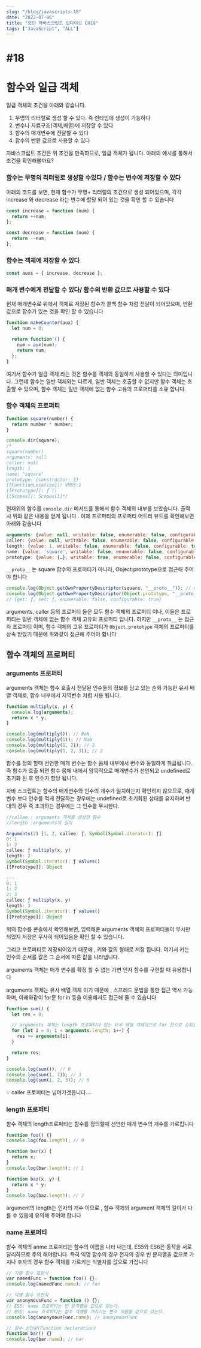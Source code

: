 ```yaml
---
slug: "/blog/javascripts-18"
date: "2022-07-06"
title: "모던 자바스크립트 딥다이브 CH18"
tags: ["JavaScript", "ALL"]
---
```


# #18

# 함수와 일급 객체

일급 객체의 조건을 아래와 같습니다.

1. 무명의 리터럴로 생성 할 수 있다. 즉 런타임에 생성이 가능하다
2. 변수나 자료구조(객체,배열)에 저장할 수 있다
3. 함수의 매개변수에 전달할 수 있다
4. 함수의 반환 값으로 사용할 수 있다

자바스크립트 조건은 위 조건을 만족하므로, 일급 객체가 됩니다. 아래의 예시를 통해서 조건을 확인해볼까요?

### 함수는 무명의 리터럴로 생성할 수있다 / 함수는 변수에 저장할 수 있다

아래의 코드를 보면, 현재 함수가 무명+ 리터럴의 조건으로 생성 되어있으며, 각각 increase 와 decrease 라는 변수에 할당 되어 있는 것을 확인 할 수 있습니다

```jsx
const increase = function (num) {
  return ++num;
};

const decrease = function (num) {
  return --num;
};
```

### 함수는 객체에 저장할 수 있다

```jsx
const auxs = { increase, decrease };
```

### 매개 변수에게 전달할 수 있다/ 함수의 반환 값으로 사용할 수 있다

현재 매개변수로 위에서 객체로 저장된 함수가 콜백 함수 처럼 전달이 되어있으며, 반환 값으로 함수가 있는 것을 확인 할 수 있습니다

```jsx
function makeCounter(aux) {
  let num = 0;

  return function () {
    num = aux(num);
    return num;
  };
}
```

여기서 함수가 일급 객체 라는 것은 함수를 객체와 동일하게 사용할 수 있다는 의미입니다. 그런데 함수는 일반 객체와는 다르게, 일반 객체는 호출할 수 없지만 함수 객체는 호출할 수 있으며, 함수 객체는 일반 객체에 없는 함수 고유의 프로퍼티를 소유 합니다.

### 함수 객체의 프로퍼티

```jsx
function square(number) {
  return number * number;
}

console.dir(square);
/*
square(number)
arguments: null
caller: null
length: 1
name: "square"
prototype: {constructor: ƒ}
[[FunctionLocation]]: VM55:1
[[Prototype]]: ƒ ()
[[Scopes]]: Scopes[1]*/
```

현재위의 함수를 `console.dir` 메서드를 통해서 함수 객체의 내부를 보았습니다. 출력시 위와 같은 내용을 얻게 됩니다 . 이제 프로퍼티의 프로퍼티 어트리 뷰트를 확인해보면 아래와 같습니다

```jsx
arguments: {value: null, writable: false, enumerable: false, configurable: false}
caller: {value: null, writable: false, enumerable: false, configurable: false}
length: {value: 1, writable: false, enumerable: false, configurable: true}
name: {value: 'square', writable: false, enumerable: false, configurable: true}
prototype: {value: {…}, writable: true, enumerable: false, configurable: false}
```

`__proto__` 는 square 함수의 프로퍼티가 아니라, Object.prototype으로 접근해 주어야 합니다

```jsx
console.log(Object.getOwnPropertyDescriptor(square, "__proto__")); // undefined
console.log(Object.getOwnPropertyDescriptor(Object.prototype, "__proto__"));
// {get: ƒ, set: ƒ, enumerable: false, configurable: true}
```

arguments, caller 등의 프로퍼티 들은 모두 함수 객체의 프로퍼티 이나, 이들은 프로퍼티는 일반 객체에 없는 함수 객체 고유의 프로퍼티 입니다. 하지만 `__proto__` 는 접근자 프로퍼티 이며, 함수 객체의 고유 프로퍼티가 `Object.prototype` 객체의 프로퍼티를 상속 받았기 때문에 위와같이 접근해 주어야 합니다

## 함수 객체의 프로퍼티

### arguments 프로퍼티

arguments 객체는 함수 호출시 전달된 인수들의 정보를 담고 있는 순회 가능한 유사 배열 객체로, 함수 내부에서 지역변수 처럼 사용 됩니다.

```jsx
function multiply(x, y) {
  console.log(arguments);
  return x * y;
}

console.log(multiply()); // NaN
console.log(multiply(1)); // NaN
console.log(multiply(1, 2)); // 2
console.log(multiply(1, 2, 3)); // 2
```

함수를 정의 할때 선언한 매개 변수는 함수 몸체 내부에서 변수와 동일하게 취급됩니다. 즉 함수가 호출 되면 함수 몸체 내에서 암묵적으로 매개변수가 선언되고 undefined로 초기화 된 후 인수가 할당 됩니다.

자바 스크립트는 함수의 매개변수와 인수의 개수가 일치하는지 확인하지 않으므로, 매개 변수 보다 인수를 적게 전달하는 경우에는 undefined로 초기화된 상태를 유지하며 반대의 경우 즉 초과하는 경우에는 그 인수를 무시한다.

```jsx
//callee : arguments 객체를 생성한 함수
//length :arguments의 길이

Arguments(2) [1, 2, callee: ƒ, Symbol(Symbol.iterator): ƒ]
0: 1
1: 2
callee: ƒ multiply(x, y)
length: 2
Symbol(Symbol.iterator): ƒ values()
[[Prototype]]: Object

---
0: 1
1: 2
2: 3
callee: ƒ multiply(x, y)
length: 3
Symbol(Symbol.iterator): ƒ values()
[[Prototype]]: Object
```

위의 함수를 콘솔에서 확인해보면, 입력해준 arguments 객체의 프로퍼티들이 무시만 되었지 저장은 무사히 되어있음을 확인 할 수 있습니다.

그리고 프로퍼티로 저장되어있기 때문에 , 키와 값의 형태로 저장 됩니다. 여기서 키는 인수의 순서를 값은 그 순서에 따른 값을 나타냅니다.

arguments 객체는 매개 변수를 확정 할 수 없는 가변 인자 함수를 구현할 때 유용합니다

arguments 객체는 유사 배열 객체 이기 때문에 , 스프레드 문법을 통한 접근 역시 가능하며, 아래와같이 for문 for in 등을 이용해서도 접근해 줄 수 있습니다

```jsx
function sum() {
  let res = 0;

  // arguments 객체는 length 프로퍼티가 있는 유사 배열 객체이므로 for 문으로 순회할 수 있다.
  for (let i = 0; i < arguments.length; i++) {
    res += arguments[i];
  }

  return res;
}

console.log(sum()); // 0
console.log(sum(1, 2)); // 3
console.log(sum(1, 2, 3)); // 6
```

<aside>
💡 caller 프로퍼티는 넘어가겟읍니다….

</aside>

### length 프로퍼티

함수 객체의 length프로퍼티는 함수를 정의할때 선언한 매개 변수의 개수를 가르킵니다

```jsx
function foo() {}
console.log(foo.length); // 0

function bar(x) {
  return x;
}
console.log(bar.length); // 1

function baz(x, y) {
  return x * y;
}
console.log(baz.length); // 2
```

argument의 length는 인자의 개수 이므로 , 함수 객체와 argument 객체의 길이가 다를 수 있음에 유의해 주어야 합니다

### name 프로퍼티

함수 객체의 anme 프로퍼티는 함수의 이름을 나타 내는데, ES5와 ES6은 동작을 서로 달리하므로 주의 해야합니다. 특히 익명 함수의 경우 전자의 경우 빈 문자열을 값으로 가지나 후자의 경우 함수 객체를 가르키는 식별자를 값으로 가집니다

```jsx
// 기명 함수 표현식
var namedFunc = function foo() {};
console.log(namedFunc.name); // foo

// 익명 함수 표현식
var anonymousFunc = function () {};
// ES5: name 프로퍼티는 빈 문자열을 값으로 갖는다.
// ES6: name 프로퍼티는 함수 객체를 가리키는 변수 이름을 값으로 갖는다.
console.log(anonymousFunc.name); // anonymousFunc

// 함수 선언문(Function declaration)
function bar() {}
console.log(bar.name); // bar
```
